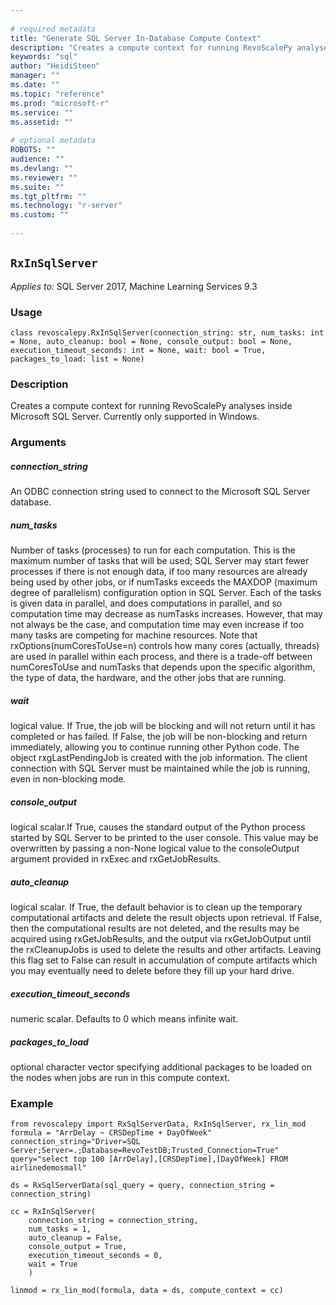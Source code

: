 ```yaml
--- 
 
# required metadata 
title: "Generate SQL Server In-Database Compute Context" 
description: "Creates a compute context for running RevoScalePy analyses inside Microsoft SQL Server." 
keywords: "sql" 
author: "HeidiSteen" 
manager: "" 
ms.date: "" 
ms.topic: "reference" 
ms.prod: "microsoft-r" 
ms.service: "" 
ms.assetid: "" 
 
# optional metadata 
ROBOTS: "" 
audience: "" 
ms.devlang: "" 
ms.reviewer: "" 
ms.suite: "" 
ms.tgt_pltfrm: "" 
ms.technology: "r-server" 
ms.custom: "" 
 
---
```


## ``RxInSqlServer``


*Applies to:* SQL Server 2017, Machine Learning Services 9.3


### Usage



```
class revoscalepy.RxInSqlServer(connection_string: str, num_tasks: int = None, auto_cleanup: bool = None, console_output: bool = None, execution_timeout_seconds: int = None, wait: bool = True, packages_to_load: list = None)
```




### Description

Creates a compute context for running RevoScalePy analyses inside Microsoft SQL Server.
Currently only supported in Windows.


### Arguments


##### connection_string

An ODBC connection string used to connect to the
Microsoft SQL Server database.


##### num_tasks

Number of tasks (processes) to run for each computation.
This is the maximum number of tasks that will be used; SQL Server may start
fewer processes if there is not enough data, if too many resources are
already being used by other jobs, or if numTasks exceeds the MAXDOP
(maximum degree of parallelism) configuration option in SQL Server. Each of
the tasks is given data in parallel, and does computations in parallel, and
so computation time may decrease as numTasks increases. However, that may
not always be the case, and computation time may even increase if too many
tasks are competing for machine resources. Note that
rxOptions(numCoresToUse=n) controls how many cores (actually, threads) are
used in parallel within each process, and there is a trade-off between
numCoresToUse and numTasks that depends upon the specific algorithm, the
type of data, the hardware, and the other jobs that are running.


##### wait

logical value. If True, the job will be blocking and will not
return until it has completed or has failed. If False, the job will be
non-blocking and return immediately, allowing you to continue running other
Python code. The object rxgLastPendingJob is created with the job information.
The client connection with SQL Server must be maintained while the job is
running, even in non-blocking mode.


##### console_output

logical scalar.If True, causes the standard output
of the Python process started by SQL Server to be printed to the user console.
This value may be overwritten by passing a non-None logical value to the
consoleOutput argument provided in rxExec and rxGetJobResults.


##### auto_cleanup

logical scalar. If True, the default behavior is to
clean up the temporary computational artifacts and delete the result
objects upon retrieval. If False, then the computational results are not
deleted, and the results may be acquired using rxGetJobResults, and the
output via rxGetJobOutput until the rxCleanupJobs is used to delete the
results and other artifacts. Leaving this flag set to False can result in
accumulation of compute artifacts which you may eventually need to delete
before they fill up your hard drive.


##### execution_timeout_seconds

numeric scalar. Defaults to 0 which means
infinite wait.


##### packages_to_load

optional character vector specifying additional
packages to be loaded on the nodes when jobs are run in this compute context.


### Example



```
from revoscalepy import RxSqlServerData, RxInSqlServer, rx_lin_mod
formula = "ArrDelay ~ CRSDepTime + DayOfWeek"
connection_string="Driver=SQL Server;Server=.;Database=RevoTestDB;Trusted_Connection=True"
query="select top 100 [ArrDelay],[CRSDepTime],[DayOfWeek] FROM airlinedemosmall"

ds = RxSqlServerData(sql_query = query, connection_string = connection_string)

cc = RxInSqlServer(
    connection_string = connection_string,
    num_tasks = 1,
    auto_cleanup = False,
    console_output = True,
    execution_timeout_seconds = 0,
    wait = True
    )

linmod = rx_lin_mod(formula, data = ds, compute_context = cc)
```

